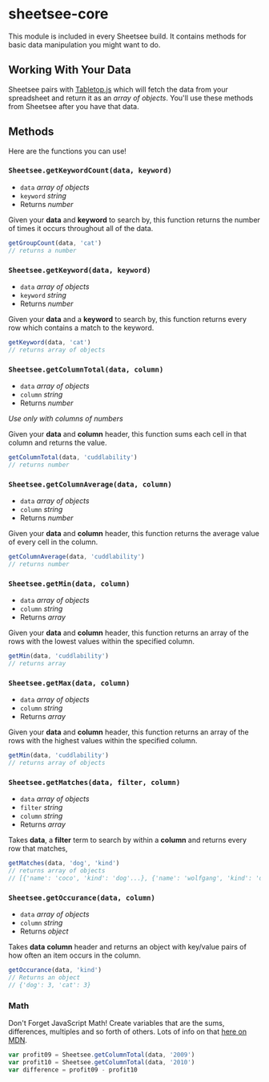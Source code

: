 # sheetsee-core

This module is included in every Sheetsee build. It contains methods for basic data manipulation you might want to do.

## Working With Your Data

Sheetsee pairs with [Tabletop.js](https://github.com/jsoma/tabletop) which will fetch the data from your spreadsheet and return it as an _array of objects_. You'll use these methods from Sheetsee after you have that data.

## Methods

Here are the functions you can use!

### `Sheetsee.getKeywordCount(data, keyword)`

- `data` _array of objects_
- `keyword` _string_
- Returns _number_

Given your **data** and **keyword** to search by, this function returns the number of times it occurs throughout all of the data.

```javascript
getGroupCount(data, 'cat')
// returns a number
```

### `Sheetsee.getKeyword(data, keyword)`

- `data` _array of objects_
- `keyword` _string_
- Returns _number_

Given your **data** and a **keyword** to search by, this function returns every row which contains a match to the keyword.

```javascript
getKeyword(data, 'cat')
// returns array of objects
```

### `Sheetsee.getColumnTotal(data, column)`

- `data` _array of objects_
- `column` _string_
- Returns _number_

_Use only with columns of numbers_

Given your **data**  and **column** header, this function sums each cell in that column and returns the value.

```javascript
getColumnTotal(data, 'cuddlability')
// returns number
```

### `Sheetsee.getColumnAverage(data, column)`

- `data` _array of objects_
- `column` _string_
- Returns _number_

Given your **data**  and **column** header, this function returns the average value of every cell in the column.

```javascript
getColumnAverage(data, 'cuddlability')
// returns number
```

### `Sheetsee.getMin(data, column)`

- `data` _array of objects_
- `column` _string_
- Returns _array_

Given your **data**  and **column** header, this function returns an array of the rows with the lowest values within the specified column.

```javascript
getMin(data, 'cuddlability')
// returns array
```

### `Sheetsee.getMax(data, column)`

- `data` _array of objects_
- `column` _string_
- Returns _array_

Given your **data**  and **column** header, this function returns an array of the rows with the highest values within the specified column.

```javascript
getMin(data, 'cuddlability')
// returns array of objects
```

### `Sheetsee.getMatches(data, filter, column)`

- `data` _array of objects_
- `filter` _string_
- `column` _string_
- Returns _array_

Takes **data**, a **filter** term to search by within a **column** and returns every row that matches,

```javascript
getMatches(data, 'dog', 'kind')
// returns array of objects
// [{'name': 'coco', 'kind': 'dog'...}, {'name': 'wolfgang', 'kind': 'dog'...},{'name': 'cooc', 'kind': 'dog'...} ]
```

### `Sheetsee.getOccurance(data, column)`

- `data` _array of objects_
- `column` _string_
- Returns _object_

Takes **data** **column** header and returns an object with key/value pairs of how often an item occurs in the column.

```JAVASCRIPT
getOccurance(data, 'kind')
// Returns an object
// {'dog': 3, 'cat': 3}
```

### Math

Don't Forget JavaScript Math! Create variables that are the sums, differences, multiples and so forth of others. Lots of info on that [here on MDN](https://developer.mozilla.org/en-US/docs/JavaScript/Reference/Global_Objects/Math).

```javascript
var profit09 = Sheetsee.getColumnTotal(data, '2009')
var profit10 = Sheetsee.getColumnTotal(data, '2010')
var difference = profit09 - profit10
```
